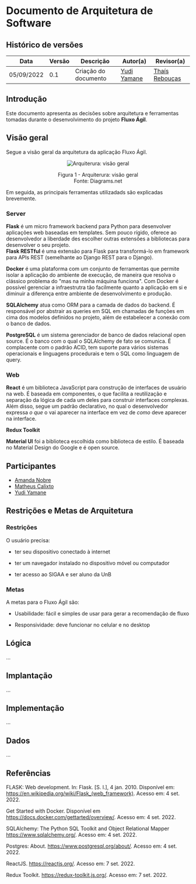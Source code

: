 # Documento de Arquitetura de Software

## Histórico de versões
| Data       | Versão | Descrição            | Autor(a)                                    | Revisor(a)                                    |
| ---------- | ------ | -------------------- | ------------------------------------------- | --------------------------------------------- |
| 05/09/2022 | 0.1    | Criação do documento | [Yudi Yamane](https://github.com/yudi-azvd) | [Thaís Rebouças](https://github.com/Thais-ra) |

## Introdução

Este documento apresenta as decisões sobre arquitetura e ferramentas tomadas durante o 
desenvolvimento do projeto **Fluxo Ágil**.

## Visão geral

Segue a visão geral da arquitetura da aplicação Fluxo Ágil.

<p align="center"> <img alt="Arquiterura: visão geral" 
  src="images/arquitetura/arq-geral.png"/> </p>
<p align="center">
Figura 1 - Arquiterura: visão geral<br>
Fonte: Diagrams.net
</p>


Em seguida, as principais ferramentas utilizadads são explicadas brevemente.

### Server

**Flask**  é um micro framework backend para Python para desenvolver aplicações
web baseadas em templates. Sem pouco rígido, oferece ao desenvolvedor a liberdade
des escolher outras extensões a bibliotecas para desenvolver o seu projeto.  
**Flask RESTful** é uma extensão para Flask para transformá-lo em framework para
APIs REST (semelhante ao Django REST para o Django).

**Docker** é uma plataforma com um conjunto de ferramentas que permite isolar a
aplicação do ambiente de execução, de maneira que resolva o clássico problema do
"mas na minha máquina funciona". Com Docker é possível gerenciar a infraestrutra
tão facilmente quanto a aplicação em si e diminuir a diferença entre ambiente
de desenvolvimento e produção. 

**SQLAlchemy** atua como ORM para a camada de dados do backend. É responsável 
por abstrair as queries em SQL em chamadas de funções em cima dos modelos 
definidos no projeto, além de estabelecer a conexão com o banco de dados. 

**PostgreSQL** é um sistema gerenciador de banco de dados relacional open 
source. É o banco com o qual o SQLAlchemy de fato se comunica. É complacente com 
o padrão ACID, tem suporte para vários sistemas operacionais e linguagens 
procedurais e tem o SQL como linguagem de query.


### Web
 
**React** é um biblioteca JavaScript para construção de interfaces de usuário na 
web.
É baseada em componentes, o que facilita a reutilização e separação da lógica
de cada um deles para construir interfaces complexas. Além disso, segue um padrão declarativo, no qual o desenvolvedor
expressa _o que_ o vai aparecer na interface em vez de _como_ deve aparecer na 
interface.

**Redux Toolkit**

**Material UI** foi a biblioteca escolhida como biblioteca de estilo. É baseada
no Material Design do Google e é open source.


## Participantes

- [Amanda Nobre](https://github.com/AmandaNbr)
- [Matheus Calixto](https://github.com/matheuscvp)
- [Yudi Yamane](https://github.com/yudi-azvd)

## Restrições e Metas de Arquitetura

### Restrições
O usuário precisa:

- ter seu dispositivo conectado à internet

- ter um navegador instalado no dispositivo móvel ou computador

- ter acesso ao SIGAA e ser aluno da UnB


### Metas

A metas para o Fluxo Ágil são:

- Usabilidade: fácil e simples de usar para gerar a recomendação de fluxo

- Responsividade: deve funcionar no celular e no desktop


## Lógica
...

## Implantação
...

## Implementação
...

## Dados
...


## Referências

<!-- https://referenciabibliografica.net/a/pt-br/ref/abnt -->

FLASK: Web development. In: Flask. [S. l.], 4 jan. 2010. Disponível em: https://en.wikipedia.org/wiki/Flask_(web_framework). Acesso em: 4 set. 2022.

Get Started with Docker. Disponível em 
https://docs.docker.com/gettarted/overview/. Acesso em: 4 set. 2022.

SQLAlchemy: The Python SQL Toolkit and Object Relational Mapper
https://www.sqlalchemy.org/. Acesso em: 4 set. 2022.

Postgres: About. https://www.postgresql.org/about/. Acesso em: 4 set. 2022.

ReactJS. https://reactjs.org/. Acesso em: 7 set. 2022.

Redux Toolkit. https://redux-toolkit.js.org/. Acesso em: 7 set. 2022.
